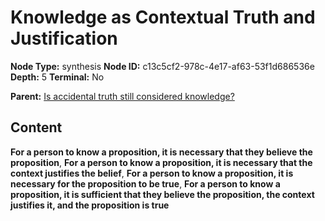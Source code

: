 # Knowledge as Contextual Truth and Justification

**Node Type:** synthesis
**Node ID:** c13c5cf2-978c-4e17-af63-53f1d686536e
**Depth:** 5
**Terminal:** No

**Parent:** [Is accidental truth still considered knowledge?](is-accidental-truth-still-considered-knowledge-antithesis-9cd95bf4-3cd2-465c-bcb1-4fb3eaa6dd23.md)

## Content

**For a person to know a proposition, it is necessary that they believe the proposition**, **For a person to know a proposition, it is necessary that the context justifies the belief**, **For a person to know a proposition, it is necessary for the proposition to be true**, **For a person to know a proposition, it is sufficient that they believe the proposition, the context justifies it, and the proposition is true**
